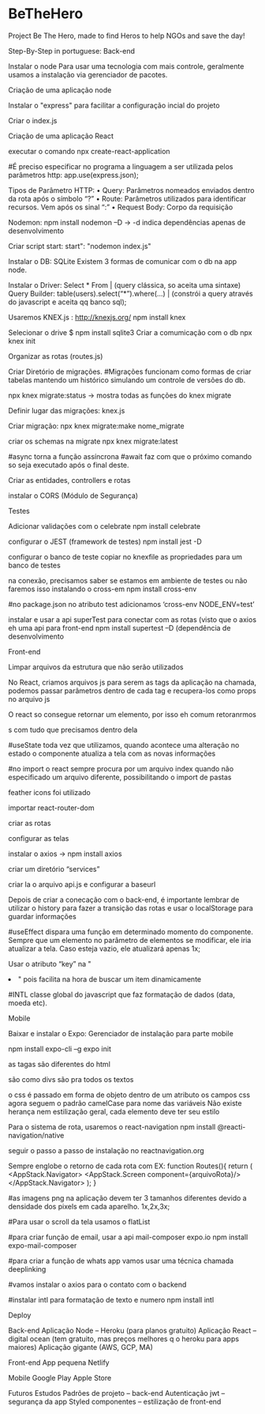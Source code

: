 # BeTheHero
Project Be The Hero, made to find Heros to help NGOs and save the day!

Step-By-Step in portuguese:
Back-end

Instalar o node 
Para usar uma tecnologia com mais controle, geralmente usamos a instalação via gerenciador de pacotes.


Criação de uma aplicação node

Instalar o "express" para facilitar a configuração incial do projeto

Criar o index.js

Criação de uma aplicação React

executar o comando npx create-react-application <nomeApp>


#É preciso especificar no programa a linguagem a ser utilizada pelos parâmetros http: app.use(express.json);


Tipos de Parâmetro HTTP:
•	Query: Parâmetros nomeados enviados dentro da rota após o símbolo “?”
•	Route: Parâmetros utilizados para identificar recursos. Vem após os sinal “:”
•	Request Body: Corpo da requisição


Nodemon: npm install nodemon –D -> -d indica dependências apenas de desenvolvimento

Criar script start: start": "nodemon index.js"

Instalar o DB: SQLite
Existem 3 formas de comunicar com o db na app node.

Instalar o Driver: Select * From <table> | (query clássica, so aceita uma sintaxe)
Query Builder: table(users).select(“*”).where(...) | (constrói a query através do javascript e aceita qq banco sql);

Usaremos KNEX.js : http://knexjs.org/
npm install knex

Selecionar o drive
$ npm install sqlite3
Criar a comumicação com o db
npx knex init

Organizar as rotas (routes.js)

Criar Diretório de migrações.
#Migrações funcionam como formas de criar tabelas mantendo um histórico simulando um controle de versões do db. 

npx knex migrate:status -> mostra todas as funções do knex migrate

Definir lugar das migrações: knex.js

Criar migração:
npx knex migrate:make nome_migrate

criar os schemas na migrate
npx knex migrate:latest


#async torna a função assíncrona
#await faz com que o próximo comando so seja executado após o final deste.

Criar as entidades, controllers e rotas

instalar o CORS (Módulo de Segurança)

Testes

Adicionar validações com o celebrate
npm install celebrate

configurar o JEST (framework de testes)
npm install jest -D

configurar o banco de teste
copiar no knexfile as propriedades para um banco de testes

na conexão, precisamos saber se estamos em ambiente de testes ou não
faremos isso instalando o cross-em
npm install cross-env

#no package.json  no atributo test adicionamos ‘cross-env NODE_ENV=test’

instalar e usar a api superTest para conectar com as rotas (visto que o axios eh uma api para front-end
npm install supertest –D (dependência de desenvolvimento



Front-end

Limpar arquivos da estrutura que não serão utilizados

No React, criamos arquivos js para serem as tags da aplicação
na chamada, podemos passar parâmetros dentro de cada tag e recupera-los como props no arquivo js

O react so consegue retornar um elemento, por isso eh comum retoranrmos <div>s com tudo que precisamos dentro dela

#useState toda vez que utilizamos, quando acontece uma alteração no estado o componente atualiza a tela com as novas informações

#no import o react sempre procura por um arquivo index quando não especificado um arquivo diferente, possibilitando o import de pastas

feather icons foi utilizado

importar react-router-dom

criar as rotas

configurar as telas

instalar o axios -> npm install axios

criar um diretório “services”

criar la o arquivo api.js e configurar a baseurl

Depois de criar a conecação com o back-end, é importante lembrar de utilizar o history para fazer a transição das rotas e usar o localStorage para guardar informações

#useEffect dispara uma função em determinado momento do componente. Sempre que um elemento no parâmetro de elementos se modificar, ele iria atualizar a tela. Caso esteja vazio, ele atualizará apenas 1x;

Usar o atributo “key” na "<li>" pois facilita na hora de buscar um item dinamicamente

#INTL classe global do javascript que faz formatação de dados (data, moeda etc).

Mobile

Baixar e instalar o Expo: Gerenciador de instalação para parte mobile

npm install expo-cli –g
expo init <nomeProjeto>

as tagas são diferentes do html

<View> são como divs
<Text> são pra todos os textos

o css é passado em forma de objeto dentro de um atributo
os campos css agora seguem o padrão camelCase para nome das variáveis
Não existe herança nem estilização geral, cada elemento deve ter seu estilo

Para o sistema de rota, usaremos o react-navigation
npm install @reacti-navigation/native

seguir o passo a passo de instalação no reactnavigation.org


Sempre englobe o retorno de cada rota com <NavigationContainer>
EX:
function Routes(){
	return (
		<NavigationContainer>
			<AppStack.Navigator>
				<AppStack.Screen component={arquivoRota}/>
			</AppStack.Navigator>
		</NavigationContainer>
	);
}

#as imagens png na aplicação devem ter 3 tamanhos diferentes devido a densidade dos pixels em cada aparelho. 1x,2x,3x;

#Para usar o scroll da tela usamos o flatList

#para criar função de email, usar a api mail-composer expo.io
npm install expo-mail-composer

#para criar a função de whats app vamos usar uma técnica chamada deeplinking

#vamos instalar o axios para o contato com o backend

#instalar intl para formatação de texto e numero
npm install intl


Deploy

Back-end
Aplicação Node – Heroku (para planos gratuito)
Aplicação React – digital ocean (tem gratuito, mas preços melhores q o heroku para apps maiores)
Aplicação gigante (AWS, GCP, MA)

Front-end
App pequena Netlify

Mobile
Google Play
Apple Store


Futuros Estudos
Padrões de projeto – back-end
Autenticação jwt – segurança da app
Styled componentes – estilização de front-end
